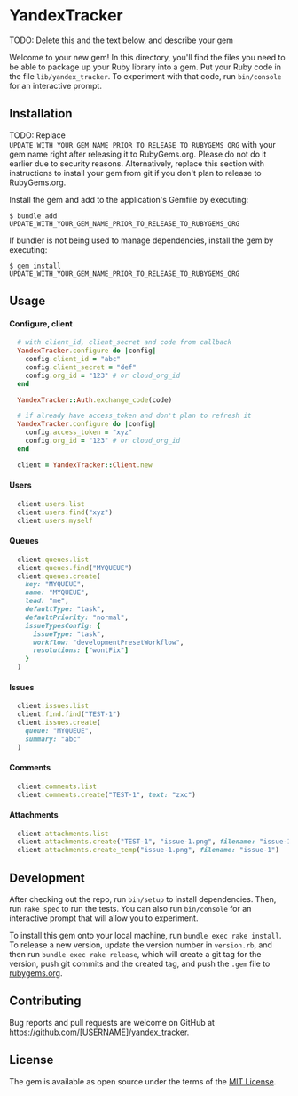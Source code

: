 # YandexTracker

TODO: Delete this and the text below, and describe your gem

Welcome to your new gem! In this directory, you'll find the files you need to be able to package up your Ruby library into a gem. Put your Ruby code in the file `lib/yandex_tracker`. To experiment with that code, run `bin/console` for an interactive prompt.

## Installation

TODO: Replace `UPDATE_WITH_YOUR_GEM_NAME_PRIOR_TO_RELEASE_TO_RUBYGEMS_ORG` with your gem name right after releasing it to RubyGems.org. Please do not do it earlier due to security reasons. Alternatively, replace this section with instructions to install your gem from git if you don't plan to release to RubyGems.org.

Install the gem and add to the application's Gemfile by executing:

    $ bundle add UPDATE_WITH_YOUR_GEM_NAME_PRIOR_TO_RELEASE_TO_RUBYGEMS_ORG

If bundler is not being used to manage dependencies, install the gem by executing:

    $ gem install UPDATE_WITH_YOUR_GEM_NAME_PRIOR_TO_RELEASE_TO_RUBYGEMS_ORG

## Usage

#### Configure, client

```ruby
  # with client_id, client_secret and code from callback
  YandexTracker.configure do |config|
    config.client_id = "abc"
    config.client_secret = "def"
    config.org_id = "123" # or cloud_org_id
  end

  YandexTracker::Auth.exchange_code(code)

  # if already have access_token and don't plan to refresh it
  YandexTracker.configure do |config|
    config.access_token = "xyz"
    config.org_id = "123" # or cloud_org_id
  end

  client = YandexTracker::Client.new
```

#### Users

```ruby
  client.users.list
  client.users.find("xyz")
  client.users.myself
```

#### Queues

```ruby
  client.queues.list
  client.queues.find("MYQUEUE")
  client.queues.create(
    key: "MYQUEUE",
    name: "MYQUEUE",
    lead: "me",
    defaultType: "task",
    defaultPriority: "normal",
    issueTypesConfig: {
      issueType: "task",
      workflow: "developmentPresetWorkflow",
      resolutions: ["wontFix"]
    }
  )
```

#### Issues

```ruby
  client.issues.list
  client.find.find("TEST-1")
  client.issues.create(
    queue: "MYQUEUE",
    summary: "abc"
  )
```

#### Comments

```ruby
  client.comments.list
  client.comments.create("TEST-1", text: "zxc")
```

#### Attachments

```ruby
  client.attachments.list
  client.attachments.create("TEST-1", "issue-1.png", filename: "issue-1")
  client.attachments.create_temp("issue-1.png", filename: "issue-1")
```


## Development

After checking out the repo, run `bin/setup` to install dependencies. Then, run `rake spec` to run the tests. You can also run `bin/console` for an interactive prompt that will allow you to experiment.

To install this gem onto your local machine, run `bundle exec rake install`. To release a new version, update the version number in `version.rb`, and then run `bundle exec rake release`, which will create a git tag for the version, push git commits and the created tag, and push the `.gem` file to [rubygems.org](https://rubygems.org).

## Contributing

Bug reports and pull requests are welcome on GitHub at https://github.com/[USERNAME]/yandex_tracker.

## License

The gem is available as open source under the terms of the [MIT License](https://opensource.org/licenses/MIT).

